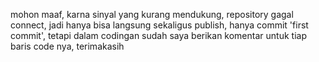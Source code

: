 mohon maaf, karna sinyal yang kurang mendukung, repository gagal connect, jadi hanya bisa langsung sekaligus publish, hanya commit 'first commit', tetapi dalam codingan sudah saya berikan komentar untuk tiap baris code nya, terimakasih
